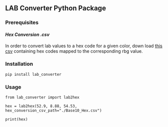 ## LAB Converter Python Package

### Prerequisites
#### ___Hex Conversion .csv___
In order to convert lab values to a hex code for a given color, down load [this csv](https://drive.google.com/file/d/1PflPAkflHUm5UClnMx_HRDw14ry535QZ/view?usp=sharing) containing hex codes mapped to the corresponding rbg value.

### Installation
```
pip install lab_converter
```

### Usage
```
from lab_converter import lab2hex

hex = lab2hex(52.9, 8.88, 54.53, hex_conversion_csv_path="./Base10_Hex.csv")

print(hex)
```



